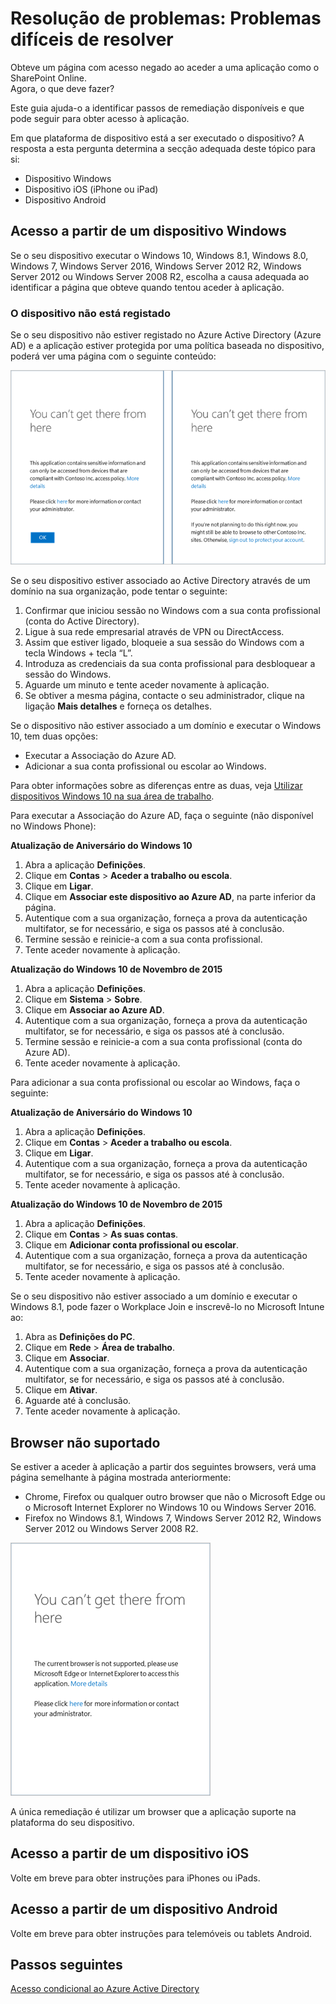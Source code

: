 <properties
    pageTitle="Resolução de problemas: Problemas difíceis de resolver | Microsoft Azure"
    description="Este tópico ajuda-o a identificar passos de remediação que pode seguir para obter acesso a uma aplicação."
    services="active-directory"
    keywords="acesso condicional baseado no dispositivo, registo de dispositivos, ativar o registo de dispositivos, registo de dispositivos e MDM"
    documentationCenter=""
    authors="markusvi"
    manager="femila"
    editor=""/>

<tags
    ms.service="active-directory"
    ms.workload="identity"
    ms.tgt_pltfrm="na"
    ms.devlang="na"
    ms.topic="get-started-article"
    ms.date="08/23/2016"
    ms.author="markvi"/>



# Resolução de problemas: Problemas difíceis de resolver

Obteve um página com acesso negado ao aceder a uma aplicação como o SharePoint Online.  
Agora, o que deve fazer?

Este guia ajuda-o a identificar passos de remediação disponíveis e que pode seguir para obter acesso à aplicação.



Em que plataforma de dispositivo está a ser executado o dispositivo?
A resposta a esta pergunta determina a secção adequada deste tópico para si:


-   Dispositivo Windows
-   Dispositivo iOS (iPhone ou iPad)
-   Dispositivo Android

## Acesso a partir de um dispositivo Windows

Se o seu dispositivo executar o Windows 10, Windows 8.1, Windows 8.0, Windows 7, Windows Server 2016, Windows Server 2012 R2, Windows Server 2012 ou Windows Server 2008 R2, escolha a causa adequada ao identificar a página que obteve quando tentou aceder à aplicação.

### O dispositivo não está registado

Se o seu dispositivo não estiver registado no Azure Active Directory (Azure AD) e a aplicação estiver protegida por uma política baseada no dispositivo, poderá ver uma página com o seguinte conteúdo:

![Mensagens “Problemas difíceis de resolver” relativas a dispositivos não registados](./media/active-directory-conditional-access-device-remediation/01.png "Scenario")



Se o seu dispositivo estiver associado ao Active Directory através de um domínio na sua organização, pode tentar o seguinte:

1.  Confirmar que iniciou sessão no Windows com a sua conta profissional (conta do Active Directory).
2.  Ligue à sua rede empresarial através de VPN ou DirectAccess.
3.  Assim que estiver ligado, bloqueie a sua sessão do Windows com a tecla Windows + tecla “L”.
4.  Introduza as credenciais da sua conta profissional para desbloquear a sessão do Windows.
5.  Aguarde um minuto e tente aceder novamente à aplicação.
6.  Se obtiver a mesma página, contacte o seu administrador, clique na ligação **Mais detalhes** e forneça os detalhes.

Se o dispositivo não estiver associado a um domínio e executar o Windows 10, tem duas opções:

- Executar a Associação do Azure AD.
- Adicionar a sua conta profissional ou escolar ao Windows.

Para obter informações sobre as diferenças entre as duas, veja [Utilizar dispositivos Windows 10 na sua área de trabalho](active-directory-azureadjoin-windows10-devices.md).

Para executar a Associação do Azure AD, faça o seguinte (não disponível no Windows Phone):

**Atualização de Aniversário do Windows 10**

1.  Abra a aplicação **Definições**.
2.  Clique em **Contas** > **Aceder a trabalho ou escola**.
3.  Clique em **Ligar**.
4.  Clique em **Associar este dispositivo ao Azure AD**, na parte inferior da página.
5.  Autentique com a sua organização, forneça a prova da autenticação multifator, se for necessário, e siga os passos até à conclusão.
6.  Termine sessão e reinicie-a com a sua conta profissional.
7.  Tente aceder novamente à aplicação.




**Atualização do Windows 10 de Novembro de 2015**


1.  Abra a aplicação **Definições**.
2.  Clique em **Sistema** > **Sobre**.
3.  Clique em **Associar ao Azure AD**.
4.  Autentique com a sua organização, forneça a prova da autenticação multifator, se for necessário, e siga os passos até à conclusão.
5.  Termine sessão e reinicie-a com a sua conta profissional (conta do Azure AD).
6.  Tente aceder novamente à aplicação.

Para adicionar a sua conta profissional ou escolar ao Windows, faça o seguinte:

**Atualização de Aniversário do Windows 10**

1.  Abra a aplicação **Definições**.
2.  Clique em **Contas** > **Aceder a trabalho ou escola**.
3.  Clique em **Ligar**.
4.  Autentique com a sua organização, forneça a prova da autenticação multifator, se for necessário, e siga os passos até à conclusão.
5.  Tente aceder novamente à aplicação.


**Atualização do Windows 10 de Novembro de 2015**

1.  Abra a aplicação **Definições**.
2.  Clique em **Contas** > **As suas contas**.
3.  Clique em **Adicionar conta profissional ou escolar**.
4.  Autentique com a sua organização, forneça a prova da autenticação multifator, se for necessário, e siga os passos até à conclusão.
5.  Tente aceder novamente à aplicação.

Se o seu dispositivo não estiver associado a um domínio e executar o Windows 8.1, pode fazer o Workplace Join e inscrevê-lo no Microsoft Intune ao:

1.  Abra as **Definições do PC**.
2.  Clique em **Rede** > **Área de trabalho**.
3.  Clique em **Associar**.
4.  Autentique com a sua organização, forneça a prova da autenticação multifator, se for necessário, e siga os passos até à conclusão.
5.  Clique em **Ativar**.
6.  Aguarde até à conclusão.
7.  Tente aceder novamente à aplicação.


## Browser não suportado

Se estiver a aceder à aplicação a partir dos seguintes browsers, verá uma página semelhante à página mostrada anteriormente:

- Chrome, Firefox ou qualquer outro browser que não o Microsoft Edge ou o Microsoft Internet Explorer no Windows 10 ou Windows Server 2016.
- Firefox no Windows 8.1, Windows 7, Windows Server 2012 R2, Windows Server 2012 ou Windows Server 2008 R2.

![Mensagem “Problemas difíceis de resolver” relativos a browsers não suportados](./media/active-directory-conditional-access-device-remediation/02.png "Scenario")


A única remediação é utilizar um browser que a aplicação suporte na plataforma do seu dispositivo.

## Acesso a partir de um dispositivo iOS
Volte em breve para obter instruções para iPhones ou iPads.

## Acesso a partir de um dispositivo Android
Volte em breve para obter instruções para telemóveis ou tablets Android.

## Passos seguintes

[Acesso condicional ao Azure Active Directory](active-directory-conditional-access.md)



<!--HONumber=Sep16_HO3-->


